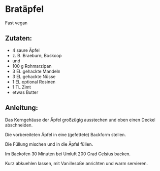 Bratäpfel
===
Fast vegan

Zutaten:
---
- 4 saure Äpfel
-   z. B. Braeburn, Boskoop
-  und 
- 100 g Rohmarzipan
- 3 EL gehackte Mandeln
- 3 EL gehackte Nüsse
- 1 EL optional Rosinen
- 1 TL Zimt
-  etwas Butter

Anleitung:
---
Das Kerngehäuse der Äpfel großzügig ausstechen und oben einen Deckel abschneiden.

Die vorbereiteten Äpfel in eine (gefettete) Backform stellen.

Die Füllung mischen und in die Äpfel füllen.

Im Backofen 30 Minuten bei Umluft 200 Grad Celsius backen.

Kurz abkuehlen lassen, mit Vanillesoße anrichten und warm servieren.
